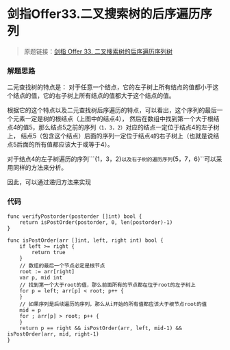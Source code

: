# 剑指Offer33.二叉搜索树的后序遍历序列

> 原题链接：[剑指 Offer 33. 二叉搜索树的后序遍历序列树](https://leetcode-cn.com/problems/er-cha-sou-suo-shu-de-hou-xu-bian-li-xu-lie-lcof)
### 解题思路
二元查找树的特点是：
对于任意一个结点，它的左子树上所有结点的值都小于这个结点的值，它的右子树上所有结点的值都大于这个结点的值。

根据它的这个特点以及二元查找树后序遍历的特点，可以看出，这个序列的最后一个元素一定是树的根结点（上图中的结点4），
然后在数组中找到第一个大于根结点4的值5，那么结点5之前的序列``（1，3，2）``对应的结点一定位于结点4的左子树上，
结点5（包含这个结点）后面的序列一定位于结点``4``的右子树上（也就是说结点5后面的所有值都应该大于或等于4）。

对于结点4的左子树遍历的序列```{1，3，2}``以及右子树的遍历序列``{5，7，6}``可以采用同样的方法来分析。

因此，可以通过递归方法来实现
### 代码
```golang
func verifyPostorder(postorder []int) bool {
	return isPostOrder(postorder, 0, len(postorder)-1)
}

func isPostOrder(arr []int, left, right int) bool {
	if left >= right {
		return true
	}
	// 数组的最后一个节点必定是根节点
	root := arr[right]
	var p, mid int
	// 找到第一个大于root的值，那么前面所有的节点都在位于root的左子树上
	for p = left; arr[p] < root; p++ {
	}
	// 如果序列是后续遍历的序列，那么从i开始的所有值都应该大于根节点root的值
	mid = p
	for ; arr[p] > root; p++ {
	}
	return p == right && isPostOrder(arr, left, mid-1) && isPostOrder(arr, mid, right-1)
}
```